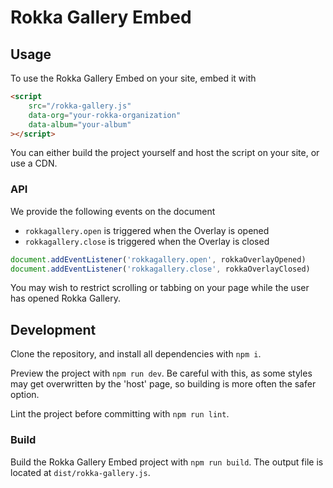 # Rokka Gallery Embed

## Usage

To use the Rokka Gallery Embed on your site, embed it with 

```html
<script 
    src="/rokka-gallery.js" 
    data-org="your-rokka-organization"
    data-album="your-album"
></script>
```
You can either build the project yourself
and host the script on your site, or use a CDN.

### API

We provide the following events on the document

- `rokkagallery.open` is triggered when the Overlay is opened
- `rokkagallery.close` is triggered when the Overlay is closed

```js
document.addEventListener('rokkagallery.open', rokkaOverlayOpened) 
document.addEventListener('rokkagallery.close', rokkaOverlayClosed)
```

You may wish to restrict scrolling or tabbing on your page while the user has opened Rokka Gallery.

## Development

Clone the repository, and install all dependencies with `npm i`.

Preview the project with `npm run dev`.
Be careful with this, as some styles may get overwritten by the 'host' page, so building is more often the safer option.

Lint the project before committing with `npm run lint`.

### Build

Build the Rokka Gallery Embed project with `npm run build`. 
The output file is located at `dist/rokka-gallery.js`.
